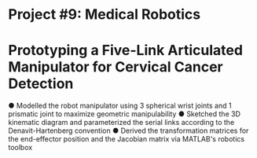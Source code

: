 # Project #9: Medical Robotics
# Prototyping a Five-Link Articulated Manipulator for Cervical Cancer Detection

● Modelled the robot manipulator using 3 spherical wrist joints and 1 prismatic joint to maximize geometric manipulability 
● Sketched the 3D kinematic diagram and parameterized the serial links according to the Denavit-Hartenberg convention 
● Derived the transformation matrices for the end-effector position and the Jacobian matrix via MATLAB's robotics toolbox 
